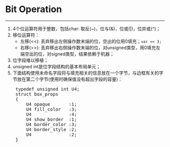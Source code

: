 # Bit Operation
---
1. 4个位运算符用于整数，包括char: 取反(~)，位与(&)，位或(|)，位异或(^)；
2. 移位运算符：
    * 左移(<<): 丢弃移出左侧操作数末端的位，空出的位用0填充；`var << 3;`
    * 右移(>>): 丢弃移出右侧操作数末端的位，对unsigned类型，用0填充左端空出的位，对signed类型，结果依赖于机器；
3. 位字段难以移植；
4. unsigned int是位字段结构的基本布局单元；
5. 下面结构使用未命名字段将与填充相关的信息放在一个字节，与边框有关的字节放在第二个字节(使用时确保值没有超出字段的容量)：
    <pre>
    typedef unsigned int U4;
    struct box_props
    {
        U4 opaque       :1;
        U4 fill_color   :3;
        U4              :4;
        U4 show_border  :1;
        U4 border_color :3;
        U4 border_style :2;
        U4              :2;
    }
    </pre>   
